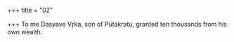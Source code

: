 +++
title = "02"

+++
To me Dasyave Vr̥ka, son of Pūtakratu,
granted ten thousands from his own wealth.